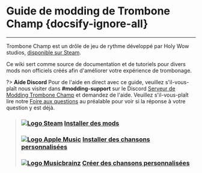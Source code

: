 # Guide de modding de Trombone Champ {docsify-ignore-all}
---
Trombone Champ est un drôle de jeu de rythme développé par Holy Wow studios, [disponible sur Steam](https://store.steampowered.com/app/1059990/Trombone_Champ/).

Ce wiki sert comme source de documentation et de tutoriels pour divers mods non officiels créés afin d'améliorer votre expérience de trombonage.

?> **Aide Discord** Pour de l'aide en direct avec ce guide, veuillez s'il-vous-plaît nous visiter dans **#modding-support** sur le Discord [Serveur de Modding Trombone Champ](https://discord.gg/KVzKRsbetJ) et demandez de l'aide. Veuillez s'il-vous-plaît lire notre [Foire aux questions](faq) au préalable pour voir si la réponse à votre question y est déjà.

> ### [![Logo Steam](https://icongr.am/simple/steam.svg?color=A9A9A9&size=18.72)](pc-guide)&nbsp;[**Installer des mods**](installing-mods)
> 
> ### [![Logo Apple Music](https://icongr.am/simple/applemusic.svg?color=A9A9A9&size=18.72)](pc-guide)&nbsp;[**Installer des chansons personnalisées**](installing-songs)
> 
> ### [![Logo Musicbrainz](https://icongr.am/simple/musicbrainz.svg?color=A9A9A9&size=18.72)](pc-guide)&nbsp;[**Créer des chansons personnalisées**](creating-charts)
> 
><!-- > ### \[![Steam Logo\](https://icongr.am/simple/steam.svg?color=A9A9A9&size=18.72)](pc-guide)&nbsp;\[**Creating Mods**\](pc-guide) -->